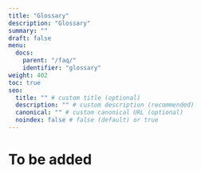 ```yaml
---
title: "Glossary"
description: "Glossary"
summary: ""
draft: false
menu:
  docs:
    parent: "/faq/"
    identifier: "glossary"
weight: 402
toc: true
seo:
  title: "" # custom title (optional)
  description: "" # custom description (recommended)
  canonical: "" # custom canonical URL (optional)
  noindex: false # false (default) or true
---
```


# To be added